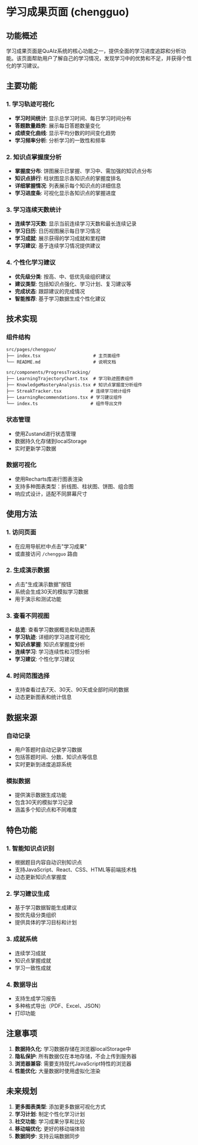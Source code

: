 # 学习成果页面 (chengguo)

## 功能概述

学习成果页面是QuAIz系统的核心功能之一，提供全面的学习进度追踪和分析功能。该页面帮助用户了解自己的学习情况，发现学习中的优势和不足，并获得个性化的学习建议。

## 主要功能

### 1. 学习轨迹可视化
- **学习时间统计**: 显示总学习时间、每日学习时间分布
- **答题数量趋势**: 展示每日答题数量变化
- **成绩变化曲线**: 显示平均分数的时间变化趋势
- **学习频率分析**: 分析学习的一致性和频率

### 2. 知识点掌握度分析
- **掌握度分布**: 饼图展示已掌握、学习中、需加强的知识点分布
- **知识点排行**: 柱状图显示各知识点的掌握度排名
- **详细掌握情况**: 列表展示每个知识点的详细信息
- **学习进度条**: 可视化显示各知识点的掌握进度

### 3. 学习连续天数统计
- **连续学习天数**: 显示当前连续学习天数和最长连续记录
- **学习日历**: 日历视图展示每日学习情况
- **学习成就**: 展示获得的学习成就和里程碑
- **学习建议**: 基于连续学习情况提供建议

### 4. 个性化学习建议
- **优先级分类**: 按高、中、低优先级组织建议
- **建议类型**: 包括知识点强化、学习计划、复习建议等
- **完成状态**: 跟踪建议的完成情况
- **智能推荐**: 基于学习数据生成个性化建议

## 技术实现

### 组件结构
```
src/pages/chengguo/
├── index.tsx                    # 主页面组件
└── README.md                    # 说明文档

src/components/ProgressTracking/
├── LearningTrajectoryChart.tsx  # 学习轨迹图表组件
├── KnowledgeMasteryAnalysis.tsx # 知识点掌握度分析组件
├── StreakTracker.tsx           # 连续学习统计组件
├── LearningRecommendations.tsx # 学习建议组件
└── index.ts                    # 组件导出文件
```

### 状态管理
- 使用Zustand进行状态管理
- 数据持久化存储到localStorage
- 实时更新学习数据

### 数据可视化
- 使用Recharts库进行图表渲染
- 支持多种图表类型：折线图、柱状图、饼图、组合图
- 响应式设计，适配不同屏幕尺寸

## 使用方法

### 1. 访问页面
- 在应用导航栏中点击"学习成果"
- 或直接访问 `/chengguo` 路由

### 2. 生成演示数据
- 点击"生成演示数据"按钮
- 系统会生成30天的模拟学习数据
- 用于演示和测试功能

### 3. 查看不同视图
- **总览**: 查看学习数据概览和轨迹图表
- **学习轨迹**: 详细的学习进度可视化
- **知识点掌握**: 知识点掌握度分析
- **连续学习**: 学习连续性和习惯分析
- **学习建议**: 个性化学习建议

### 4. 时间范围选择
- 支持查看过去7天、30天、90天或全部时间的数据
- 动态更新图表和统计信息

## 数据来源

### 自动记录
- 用户答题时自动记录学习数据
- 包括答题时间、分数、知识点等信息
- 实时更新到进度追踪系统

### 模拟数据
- 提供演示数据生成功能
- 包含30天的模拟学习记录
- 涵盖多个知识点和不同难度

## 特色功能

### 1. 智能知识点识别
- 根据题目内容自动识别知识点
- 支持JavaScript、React、CSS、HTML等前端技术栈
- 动态更新知识点掌握度

### 2. 学习建议生成
- 基于学习数据智能生成建议
- 按优先级分类组织
- 提供具体的学习目标和计划

### 3. 成就系统
- 连续学习成就
- 知识点掌握成就
- 学习一致性成就

### 4. 数据导出
- 支持生成学习报告
- 多种格式导出（PDF、Excel、JSON）
- 打印功能

## 注意事项

1. **数据持久化**: 学习数据存储在浏览器localStorage中
2. **隐私保护**: 所有数据仅在本地存储，不会上传到服务器
3. **浏览器兼容**: 需要支持现代JavaScript特性的浏览器
4. **性能优化**: 大量数据时使用虚拟化渲染

## 未来规划

1. **更多图表类型**: 添加更多数据可视化方式
2. **学习计划**: 制定个性化学习计划
3. **社交功能**: 学习成果分享和比较
4. **移动端优化**: 更好的移动端体验
5. **数据同步**: 支持云端数据同步


